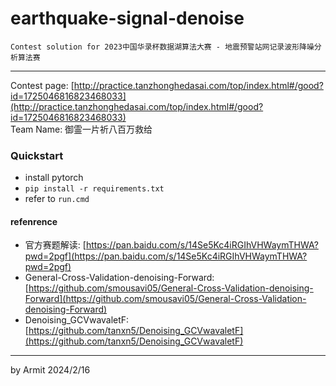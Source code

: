 # earthquake-signal-denoise

    Contest solution for 2023中国华录杯数据湖算法大赛 - 地震预警站网记录波形降噪分析算法赛

----

Contest page: [http://practice.tanzhonghedasai.com/top/index.html#/good?id=1725046816823468033](http://practice.tanzhonghedasai.com/top/index.html#/good?id=1725046816823468033)  
Team Name: 御霊一片祈八百万救给  


### Quickstart

- install pytorch
- `pip install -r requirements.txt`
- refer to `run.cmd`


#### refenrence

- 官方赛题解读: [https://pan.baidu.com/s/14Se5Kc4iRGIhVHWaymTHWA?pwd=2pgf](https://pan.baidu.com/s/14Se5Kc4iRGIhVHWaymTHWA?pwd=2pgf)
- General-Cross-Validation-denoising-Forward: [https://github.com/smousavi05/General-Cross-Validation-denoising-Forward](https://github.com/smousavi05/General-Cross-Validation-denoising-Forward)
- Denoising_GCVwavaletF: [https://github.com/tanxn5/Denoising_GCVwavaletF](https://github.com/tanxn5/Denoising_GCVwavaletF)

----
by Armit
2024/2/16 
